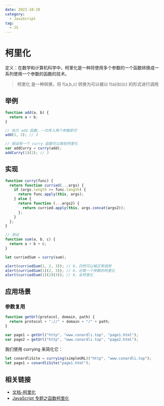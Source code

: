 ```yaml
---
date: 2022-10-20
category:
  - JavaScript
tag:
  - JS
---
```


# 柯里化

定义：在数学和计算机科学中，柯里化是一种将使用多个参数的一个函数转换成一系列使用一个参数的函数的技术。

> 柯里化 是一种转换，将 f(a,b,c) 转换为可以被以 f(a)(b)(c) 的形式进行调用

## 举例

```javascript
function add(a, b) {
  return a + b;
}

// 执行 add 函数，一次传入两个参数即可
add(1, 2); // 3

// 假设有一个 curry 函数可以做到柯里化
var addCurry = curry(add);
addCurry(1)(2); // 3
```

## 实现

```javascript
function curry(func) {
  return function curried(...args) {
    if (args.length >= func.length) {
      return func.apply(this, args);
    } else {
      return function (...args2) {
        return curried.apply(this, args.concat(args2));
      };
    }
  };
}

// 测试
function sum(a, b, c) {
  return a + b + c;
}

let curriedSum = curry(sum);

alert(curriedSum(1, 2, 3)); // 6，仍然可以被正常调用
alert(curriedSum(1)(2, 3)); // 6，对第一个参数的柯里化
alert(curriedSum(1)(2)(3)); // 6，全柯里化
```

## 应用场景

### 参数复用

```javascript
function getUrl(protocol, domain, path) {
  return protocol + "://" + domain + "/" + path;
}

var page1 = getUrl("http", "www.conardli.top", "page1.html");
var page2 = getUrl("http", "www.conardli.top", "page2.html");
```

我们使用 currying 来简化它：

```javascript
let conardliSite = currying(simpleURL)("http", "www.conardli.top");
let page1 = conardliSite("page1.html");
```

## 相关链接

- [文档-柯里化](https://zh.javascript.info/currying-partials)
- [JavaScript 专题之函数柯里化](https://github.com/mqyqingfeng/Blog/issues/42)
